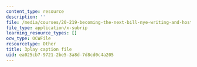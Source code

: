 ```yaml
---
content_type: resource
description: ''
file: /media/courses/20-219-becoming-the-next-bill-nye-writing-and-hosting-the-educational-show-january-iap-2015/ea025cb797212be53a8d7d8cd0c4a205_SAQxC4DHic0.srt
file_type: application/x-subrip
learning_resource_types: []
ocw_type: OCWFile
resourcetype: Other
title: 3play caption file
uid: ea025cb7-9721-2be5-3a8d-7d8cd0c4a205
---
```

